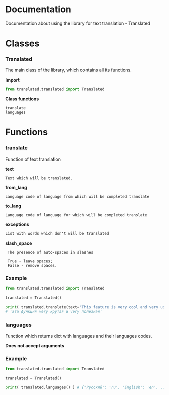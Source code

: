# Documentation

Documentation about using the library for text translation - Translated



# Classes

### Translated

   The main class of the library, which contains all its functions.

   **Import**
```python
from translated.translated import Translated
```

   **Class functions**

    translate
    languages
    
# Functions

### translate

   Function of text translation
   
   **text**
   
    Text which will be translated.
    
   **from_lang**

    Language code of language from which will be completed translate
    
   **to_lang**

    Language code of language for which will be completed translate
    
   **exceptions**
   
    List with words which don't will be translated
    
   **slash_space**
   
     The presence of auto-spaces in slashes
     
     True - leave spaces;
     False - remove spaces.
    
   ### Example
   
```python
from translated.translated import Translated
    
translated = Translated()
    
print( translated.translate(text='This feature is very cool and very useful', from_lang='en', to_lang='ru', exceptions=['very']) ) 
# 'Эта функция very крутая и very полезная'
```

    
### languages

   Function which returns dict with languages and their languages codes.
   
   **Does not accept arguments**
   
   ### Example
   
```python
from translated.translated import Translated
    
translated = Translated()
    
print( translated.languages() ) # {'Русский': 'ru', 'English': 'en', ...}
```
   
   
  

    
    
